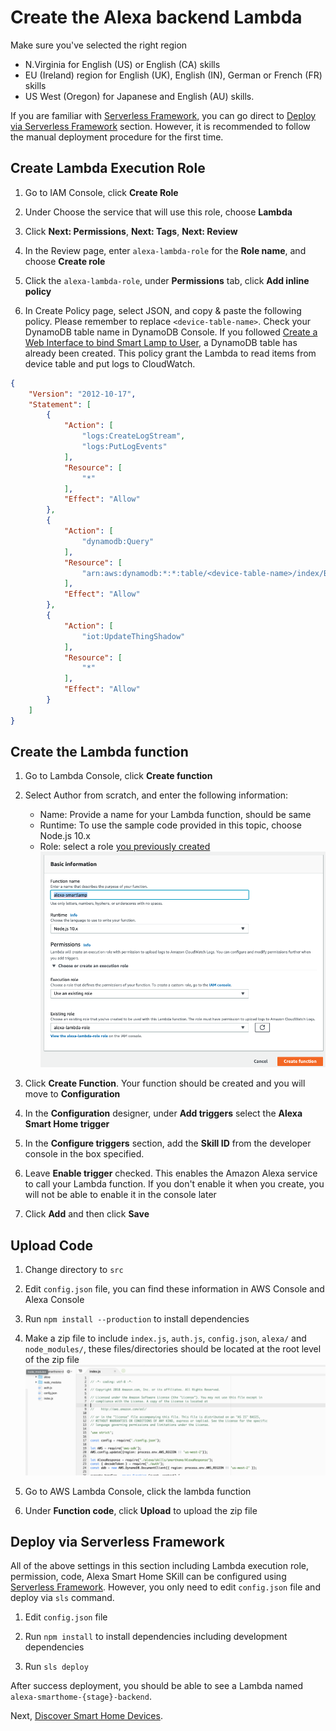 # Create the Alexa backend Lambda

Make sure you've selected the right region
* N.Virginia for English (US) or English (CA) skills
* EU (Ireland) region for English (UK), English (IN), German or French (FR) skills
* US West (Oregon) for Japanese and English (AU) skills.

If you are familiar with [Serverless Framework](https://serverless.com/), you can 
go direct to [Deploy via Serverless Framework](#deploy-via-serverless-framework) 
section. However, it is recommended to follow the manual deployment procedure
for the first time.

## Create Lambda Execution Role

1. Go to IAM Console, click **Create Role**

1. Under Choose the service that will use this role, choose **Lambda**

1. Click **Next: Permissions**, **Next: Tags**, **Next: Review**

1. In the Review page, enter `alexa-lambda-role` for the **Role name**, and choose **Create role**

1. Click the `alexa-lambda-role`, under **Permissions** tab, click **Add inline policy**

1. In Create Policy page, select JSON, and copy & paste the following policy. Please remember to 
replace `<device-table-name>`. Check your DynamoDB table name in DynamoDB 
Console. If you followed [Create a Web Interface to bind Smart Lamp to User](https://github.com/lab798/aws-alexa-workshop-ui),
a DynamoDB table has already been created. This policy grant the Lambda to read items from device table and put logs 
to CloudWatch.

```json
{
    "Version": "2012-10-17",
    "Statement": [
        {
            "Action": [
                "logs:CreateLogStream",
                "logs:PutLogEvents"
            ],
            "Resource": [
                "*"
            ],
            "Effect": "Allow"
        },
        {
            "Action": [
                "dynamodb:Query"
            ],
            "Resource": [
                "arn:aws:dynamodb:*:*:table/<device-table-name>/index/ByUsernameThingName"
            ],
            "Effect": "Allow"
        },
        {
            "Action": [
                "iot:UpdateThingShadow"
            ],
            "Resource": [
                "*"
            ],
            "Effect": "Allow"
        }
    ]
}
```

## Create the Lambda function

1. Go to Lambda Console, click **Create function**

1. Select Author from scratch, and enter the following information:
    - Name: Provide a name for your Lambda function, should be same 
    - Runtime: To use the sample code provided in this topic, choose Node.js 10.x
    - Role: select a role [you previously created](#create-lambda-execution-role)
    ![](assets/create-lambda-1.png)

1. Click **Create Function**. Your function should be created and you will move to **Configuration**

1. In the **Configuration** designer, under **Add triggers** select the **Alexa Smart Home trigger**

1. In the **Configure triggers** section, add the **Skill ID** from the developer console in the box specified. 

1. Leave **Enable trigger** checked. This enables the Amazon Alexa service to call your Lambda 
function. If you don't enable it when you create, you will not be able to enable it in the console 
later

1. Click **Add** and then click **Save**

## Upload Code

1. Change directory to `src`

1. Edit `config.json` file, you can find these information in AWS Console and Alexa Console

1. Run `npm install --production` to install dependencies

1. Make a zip file to include `index.js`, `auth.js`, `config.json`, `alexa/` and `node_modules/`,
these files/directories should be located at the root level of the zip file
![](assets/lambda-file-structure.png)

1. Go to AWS Lambda Console, click the lambda function

1. Under **Function code**, click **Upload** to upload the zip file

## Deploy via Serverless Framework

All of the above settings in this section including Lambda execution role, permission, code, 
Alexa Smart Home SKill can be configured using [Serverless Framework](https://serverless.com/). 
However, you only need to edit `config.json` file and deploy via `sls` command.

1. Edit `config.json` file

1. Run `npm install` to install dependencies including development dependencies

1. Run `sls deploy`

After success deployment, you should be able to see a Lambda named 
`alexa-smarthome-{stage}-backend`.


Next, [Discover Smart Home Devices](./device-discovery.md).
